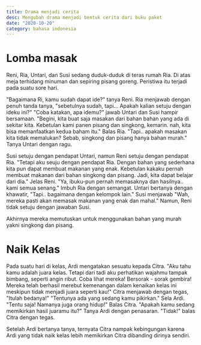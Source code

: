 ```yaml
---
title: Drama menjadi cerita
desc: Mengubah drama menjadi bentuk cerita dari buku paket
date: "2020-10-20"
category: bahasa indonesia
---
```


# Lomba masak
Reni, Ria, Untari, dan Susi sedang duduk-duduk di teras rumah Ria. Di atas meja terhidang minuman dan sepiring pisang goreng. Peristiwa itu terjadi pada suatu sore hari.

"Bagaimana Ri, kamu sudah dapat ide?" tanya Reni. Ria menjawab dengan penuh tanda tanya, "sebetulnya sudah, tapi... Apakah kalian setuju dengan ideku ini?" "Coba katakan, apa idemu?" jawab Untari dan Susi hampir bersamaan. "Begini, kita buat saja masakan dari bahan bahan yang ada di sekitar kita. Kebetulan kami panen pisang dan singkong, kemarin. nah, kita bisa memanfaatkan kedua baham itu." Balas Ria. "Tapi.. apakah masakan kita tidak memalukan? Sebab, singkong dan pisang hanya bahan murah." Tanya Untari dengan ragu.

Susi setuju dengan pendapat Untari, namun Reni setuju dengan pendapat Ria. "Tetapi aku seuju dengan pendapat Ria. Dengan bahan yang sederhana kita pun dapat membuat makanan yang enak. Kebetulan kakaku pernah membuat makanan dari bahan singkong dan pisang. Jadi, kita dapat belajar dari dia." Jelas Reni. "Ya, ibuku-pun pernah memasaknya dan hasilnya.. kami semua senang." Imbuh Ria dengan semangat. Untari bertanya dengan khawatir, "Tapi.. bagaimana dengan kelompok lain." Susi menjawab "Wah, mereka pasti akan memasak makanan yang enak dan mahal." Namun, Reni tidak setuju dengan jawaban Susi.

Akhirnya mereka memutuskan untuk menggunakan bahan yang murah yakni singkong dan pisang.

# Naik Kelas
Pada suatu hari di kelas, Ardi mengatakan sesuatu kepada Citra. "Aku tahu kamu adalah juara kelas. Tetapi dari tadi aku perhatikan wajahmu tampak bimbang, seperti angin ribut. Coba lihat mereka! Bersorak - sorak gembira! Mereka telah berhasil merebut kemenangan dalam kenaikan kelas ini meskipun tidak menjadi juara seperti kau!" Citra menjawab dengan tegas, "Itulah bedanya!" "Tentunya ada yang sedang kamu pikirkan." Sela Ardi. "Tentu saja! Namanya juga orang hidup!" Balas Citra. "Apakah kamu sedang memikirkan hasil juaramu itu?" Tanya Ardi dengan penasaran. "Tidak!" balas Citra dengan tegas.

Setelah Ardi bertanya tanya, ternyata Citra nampak kebingungan karena Ardi yang tidak naik kelas lebih memikirkan Citra dibanding dirinya sendiri.
